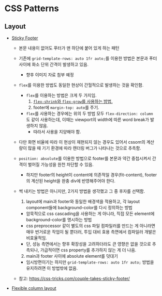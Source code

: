 # CSS Patterns

##  Layout
* [Sticky Footer](https://developer.mozilla.org/en-US/docs/Web/CSS/Layout_cookbook/Sticky_footers)
  * 본문 내용이 없어도 푸터가 맨 하단에 붙어 있게 하는 패턴
  * 기존에 `grid-template-rows: auto 1fr auto;`를 이용한 방법은 본문과 푸터 사이에 화소 단위 간격이 발생하고 있음.
    * 향후 이미지 자료 첨부 예정
  * `flex`를 이용한 방법도 동일한 현상이 간헐적으로 발생하는 것을 확인함.
    * `flex`를 이용하는 방법은 크게 두 가지임.
      1. [`flex-shrink`와 `flex-grow`를 사용하는 방법.](https://developer.mozilla.org/en-US/docs/Web/CSS/Layout_cookbook/Sticky_footers#alternate_method)
      2. footer에 `margin-top: auto`를 주기.
    * `flex`를 샤용하는 경우에는 위의 두 방법 모두 `flex-direction: column`도 같이 사용하는데, 이때는 viewport의 width에 따른 word break가 발생하지 않음.
      * 따라서 사용을 지양해야 함.
    
  * 다만 화면 비율에 따라 이 현상이 재현되지 않는 경우도 있어서 cssom의 계산량이 많을 때 기기 환경에 따라 렌더링 버그가 나타나는 것으로 추측함.
  * `position: absolute`를 이용한 방법으로 footer를 본문과 약간 중첩시켜서 간격이 벌어질 가능성을 원천 차단할 수 있음.
    * 하지만 footer의 height이 content에 의존적일 경우(fit-content), footer의 계산된 height을 완충 div에 반영해주어야 한다.
  
  * 썩 내키는 방법은 아니지만, 2가지 방법을 생각했고 그 중 후자를 선택함.
    1. layout에 main과 footer와 동일한 배경색을 적용하고, 각 layout component들에 background-color를 다시 정의하는 방법
      * 암묵적으로 css cascading을 사용하는 게 아니라, 직접 모든 element에 background-color를 명시하는 방법
      * css preprocessor 같이 별도의 css 파일 컴파일러를 만드는 게 아니라면 매우 번거로운 작업이 될 뿐더러, 투입 대비 효용 측면에서 컴파일러 개발은 비효율적임.
      * 단, 성능 측면에서는 향후 확장성을 고려하더라도 큰 영향은 없을 것으로 추측되나, 가급적이면 css property를 추가하지 않는 게 더 나음.
    2.  main과 footer 사이에 absolute element를 덧대기
      * 임시방편이기는 하지만 `grid-template-rows: auto 1fr auto;` 방법을 유지하려면 이 방법밖에 없음.
  
  * 참고: https://css-tricks.com/couple-takes-sticky-footer/

* [Flexible column layout](https://experience.sap.com/fiori-design-web/flexible-column-layout)